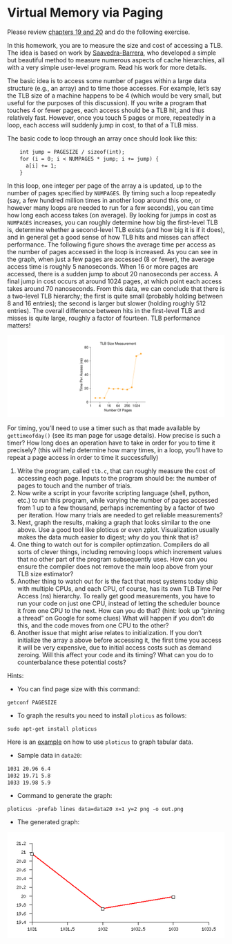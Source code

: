 # Virtual Memory via Paging

Please review [chapters 19 and 20](http://pages.cs.wisc.edu/~remzi/OSTEP/) and
do the following exercise.

In this homework, you are to measure the size and cost of accessing a TLB. The
idea is based on work by
[Saavedra-Barrera](www.eecs.berkeley.edu/Pubs/TechRpts/1992/CSD-92-684.pdf),
who developed a simple but beautiful method to measure numerous aspects of
cache hierarchies, all with a very simple user-level program. Read his work for
more details.

The basic idea is to access some number of pages within a large data structure
(e.g., an array) and to time those accesses. For example, let’s say the TLB size
of a machine happens to be 4 (which would be very small, but useful for the
purposes of this discussion). If you write a program that touches 4 or fewer
pages, each access should be a TLB hit, and thus relatively fast. However, once
you touch 5 pages or more, repeatedly in a loop, each access will suddenly jump
in cost, to that of a TLB miss.

The basic code to loop through an array once should look like this:
```
    int jump = PAGESIZE / sizeof(int);
    for (i = 0; i < NUMPAGES * jump; i += jump) {
      a[i] += 1;
    }
```
In this loop, one integer per page of the array a is updated, up to the number
of pages specified by `NUMPAGES`. By timing such a loop repeatedly (say, a few
hundred million times in another loop around this one, or however many loops are
needed to run for a few seconds), you can time how long each access takes
(on average). By looking for jumps in cost as `NUMPAGES` increases, you can
roughly determine how big the first-level TLB is, determine whether a
second-level TLB exists (and how big it is if it does), and in general get a
good sense of how TLB hits and misses can affect performance.
The following figure shows the average time per access as the number of pages
accessed in the loop is increased. As you can see in the graph, when just a
few pages are accessed (8 or fewer), the average access time is roughly 5
nanoseconds. When 16 or more pages are accessed, there is a sudden jump to about
20 nanoseconds per access. A final jump in cost occurs at around 1024 pages, at
which point each access takes around 70 nanoseconds. From this data, we can
conclude that there is a two-level TLB hierarchy; the first is quite small
(probably holding between 8 and 16 entries); the second is larger but slower
(holding roughly 512 entries). The overall difference between hits in the
first-level TLB and misses is quite large, roughly a factor of fourteen. TLB
performance matters!

![figure](./figure.png)

For timing, you’ll need to use a timer such as that made available by
`gettimeofday()` (see its man page for usage details). How precise is such a
timer? How long does an operation have to take in order for you to time it
precisely? (this will help determine how many times, in a loop, you’ll have to
repeat a page access in order to time it successfully)

1. Write the program, called `tlb.c`, that can roughly measure the cost of
  accessing each page. Inputs to the program should be: the number of pages to
  touch and the number of trials.
2. Now write a script in your favorite scripting language (shell, python, etc.)
  to run this program, while varying the number of pages accessed from 1 up to
  a few thousand, perhaps incrementing by a factor of two per iteration. How
  many trials are needed to get reliable measurements?
3. Next, graph the results, making a graph that looks similar to the one above.
  Use a good tool like ploticus or even zplot. Visualization usually makes the
  data much easier to digest; why do you think that is?
4. One thing to watch out for is compiler optimzation. Compilers do all sorts of
  clever things, including removing loops which increment values that no other
  part of the program subsequently uses. How can you ensure the compiler does
  not remove the main loop above from your TLB size estimator?
5. Another thing to watch out for is the fact that most systems today ship with
  multiple CPUs, and each CPU, of course, has its own TLB Time Per Access (ns)
  hierarchy. To really get good measurements, you have to run your code on just
  one CPU, instead of letting the scheduler bounce it from one CPU to the next.
  How can you do that? (hint: look up “pinning a thread” on Google for some
  clues) What will happen if you don’t do this, and the code moves from one CPU
  to the other?
6. Another issue that might arise relates to initialization. If you don’t
  initialize the array a above before accessing it, the first time you access
  it will be very expensive, due to initial access costs such as demand zeroing.
  Will this affect your code and its timing? What can you do to counterbalance
  these potential costs?

Hints:
* You can find page size with this command:
```
getconf PAGESIZE
```

* To graph the results you need to install `ploticus` as follows:
```
sudo apt-get install ploticus
```

Here is an [example](http://ploticus.sourceforge.net/doc/prefab_lines_ex.html)
on how to use `ploticus` to graph tabular data.
* Sample data in `data20`:
```
1031 20.96 6.4
1032 19.71 5.8
1033 19.98 5.9
```
* Command to generate the graph:
```
ploticus -prefab lines data=data20 x=1 y=2 png -o out.png
```
* The generated graph:

![example output](./example.png)
